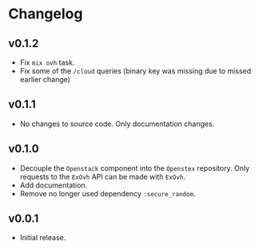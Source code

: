 # Changelog

## v0.1.2

- Fix `mix ovh` task.
- Fix some of the `/cloud` queries (binary key was missing due to missed earlier change)


## v0.1.1

- No changes to source code. Only documentation changes.


## v0.1.0

- Decouple the `Openstack` component into the `Openstex` repository.
Only requests to the `ExOvh` API can be made with `ExOvh`.
- Add documentation.
- Remove no longer used dependency `:secure_random`.


## v0.0.1

- Initial release.